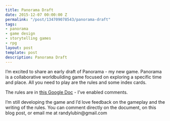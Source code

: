 ```yaml
---
title: Panorama Draft
date: 2015-12-07 00:00:00 Z
permalink: "/post/134709078543/panorama-draft"
tags:
- panorama
- game design
- storytelling games
- rpg
layout: post
template: post
description: Panorama Draft
---
```


<p>I’m excited to share an early draft of Panorama - my new game. Panorama is a collaborative worldbuilding game focused on exploring a specific time and place. All you need to play are the rules and some index cards.</p><p>The rules are in <a href="https://docs.google.com/document/d/196biB_Vu8OoiipHMYvR_FdoqLCE-pJ3wdRP1B_qbyNk/edit?usp=sharing">this Google Doc</a> - I’ve enabled comments.</p><p>I’m still developing the game and I’d love feedback on the gameplay and the writing of the rules. You can comment directly on the document, on this blog post, or email me at randylubin@gmail.com</p>